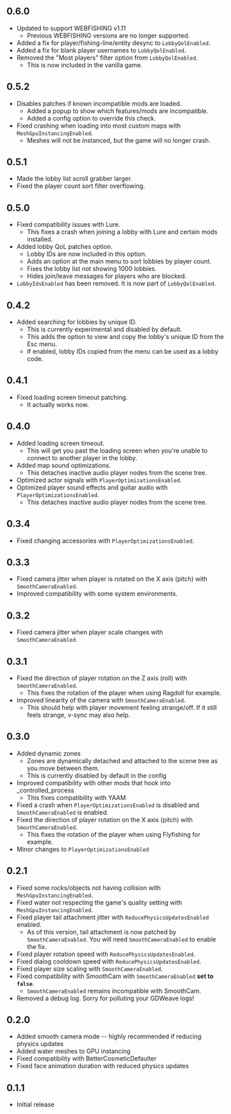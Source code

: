 ## 0.6.0

* Updated to support WEBFISHING v1.11
    * Previous WEBFISHING versions are no longer supported.
* Added a fix for player/fishing-line/entity desync to `LobbyQolEnabled`.
* Added a fix for blank player usernames to `LobbyQolEnabled`.
* Removed the "Most players" filter option from `LobbyQolEnabled`.
    * This is now included in the vanilla game.

## 0.5.2

* Disables patches if known incompatible mods are loaded.
    * Added a popup to show which features/mods are incompatible.
    * Added a config option to override this check.
* Fixed crashing when loading into most custom maps with `MeshGpuInstancingEnabled`.
    * Meshes will not be instanced, but the game will no longer crash.

## 0.5.1

* Made the lobby list scroll grabber larger.
* Fixed the player count sort filter overflowing.

## 0.5.0

* Fixed compatibility issues with Lure.
    * This fixes a crash when joining a lobby with Lure and certain mods installed.
* Added lobby QoL patches option.
    * Lobby IDs are now included in this option.
    * Adds an option at the main menu to sort lobbies by player count.
    * Fixes the lobby list not showing 1000 lobbies.
    * Hides join/leave messages for players who are blocked.
* `LobbyIdsEnabled` has been removed. It is now part of `LobbyQolEnabled`.

## 0.4.2

* Added searching for lobbies by unique ID.
    * This is currently experimental and disabled by default.
    * This adds the option to view and copy the lobby's unique ID from the Esc menu.
    * If enabled, lobby IDs copied from the menu can be used as a lobby code.

## 0.4.1

* Fixed loading screen timeout patching.
    * It actually works now.

## 0.4.0

* Added loading screen timeout.
    * This will get you past the loading screen when you're unable to connect to another player in the lobby. 
* Added map sound optimizations.
    * This detaches inactive audio player nodes from the scene tree.
* Optimized actor signals with `PlayerOptimizationsEnabled`.
* Optimized player sound effects and guitar audio with `PlayerOptimizationsEnabled`.
    * This detaches inactive audio player nodes from the scene tree. 

## 0.3.4

* Fixed changing accessories with `PlayerOptimizationsEnabled`.

## 0.3.3

* Fixed camera jitter when player is rotated on the X axis (pitch) with `SmoothCameraEnabled`.
* Improved compatibility with some system environments.

## 0.3.2

* Fixed camera jitter when player scale changes with `SmoothCameraEnabled`.

## 0.3.1

* Fixed the direction of player rotation on the Z axis (roll) with `SmoothCameraEnabled`.
    * This fixes the rotation of the player when using Ragdoll for example.
* Improved linearity of the camera with `SmoothCameraEnabled`.
    * This should help with player movement feeling strange/off. If it still feels strange, v-sync may also help.

## 0.3.0

* Added dynamic zones
    * Zones are dynamically detached and attached to the scene tree as you move between them.
    * This is currently disabled by default in the config
* Improved compatibility with other mods that hook into _controlled_process
    * This fixes compatibility with YAAM
* Fixed a crash when `PlayerOptimizationsEnabled` is disabled and `SmoothCameraEnabled` is enabled.
* Fixed the direction of player rotation on the X axis (pitch) with `SmoothCameraEnabled`.
    * This fixes the rotation of the player when using Flyfishing for example.
* Minor changes to `PlayerOptimizationsEnabled`

## 0.2.1

* Fixed some rocks/objects not having collision with `MeshGpuInstancingEnabled`.
* Fixed water not respecting the game's quality setting with `MeshGpuInstancingEnabled`.
* Fixed player tail attachment jitter with `ReducePhysicsUpdatesEnabled` enabled.
    * As of this version, tail attachment is now patched by `SmoothCameraEnabled`. You will need `SmoothCameraEnabled`
      to enable the fix.
* Fixed player rotation speed with `ReducePhysicsUpdatesEnabled`.
* Fixed dialog cooldown speed with `ReducePhysicsUpdatesEnabled`.
* Fixed player size scaling with `SmoothCameraEnabled`.
* Fixed compatibility with SmoothCam with `SmoothCameraEnabled` __set to `false`__.
    * `SmoothCameraEnabled` remains incompatible with SmoothCam.
* Removed a debug log. Sorry for polluting your GDWeave logs!

## 0.2.0

* Added smooth camera mode -- highly recommended if reducing physics updates
* Added water meshes to GPU instancing
* Fixed compatibility with BetterCosmeticDefaulter
* Fixed face animation duration with reduced physics updates

## 0.1.1

* Initial release
